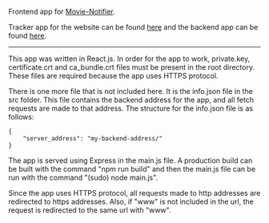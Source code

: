 Frontend app for [Movie-Notifier](https://www.movie-notifier.com).

Tracker app for the website can be found [here](https://github.com/Xeraphin/torrent_notifier_tracker) and the backend app can be found [here](https://github.com/Xeraphin/torrent_notifier_backend).

-----------------

This app was written in React.js. In order for the app to work, private.key, certificate.crt and ca_bundle.crt files must be present in the root directory. These files are required because the app uses HTTPS protocol.

There is one more file that is not included here. It is the info.json file in the src folder. This file contains the backend address for the app, and all fetch requests are made to that address. The structure for the info.json file is as follows:

    {
        "server_address": "my-backend-address/"
    }

The app is served using Express in the main.js file. A production build can be built with the command "npm run build" and then the main.js file can be run with the command "(sudo) node main.js".

Since the app uses HTTPS protocol, all requests made to http addresses are redirected to https addresses. Also, if "www" is not included in the url, the request is redirected to the same url with "www".